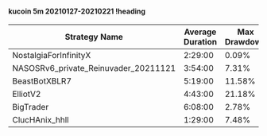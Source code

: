 #### kucoin 5m 20210127-20210221 !heading
| Strategy Name                        | Average Duration | Max Drawdown | Profit Mean | Profit Sum | Profit Total | Trade Count | Win Rate |
| ------------------------------------ | ---------------- | ------------ | ----------- | ---------- | ------------ | ----------- | -------- |
| NostalgiaForInfinityX                | 2:29:00          | 0.09%        | 272.63%     | 37895.00%  | 5403.00%     | 139         | 99.28%   |
| NASOSRv6_private_Reinuvader_20211121 | 3:54:00          | 7.31%        | 199.22%     | 40839.00%  | 12124.00%    | 205         | 90.73%   |
| BeastBotXBLR7                        | 5:19:00          | 11.58%       | 95.69%      | 29186.00%  | 7081.00%     | 305         | 61.64%   |
| ElliotV2                             | 4:43:00          | 21.18%       | 139.90%     | 50504.00%  | 15997.00%    | 361         | 86.70%   |
| BigTrader                            | 6:08:00          | 2.78%        | 306.49%     | 18696.00%  | 4448.00%     | 61          | 96.72%   |
| ClucHAnix_hhll                       | 1:29:00          | 7.48%        | 126.56%     | 62776.00%  | 24281.00%    | 496         | 89.72%   |
